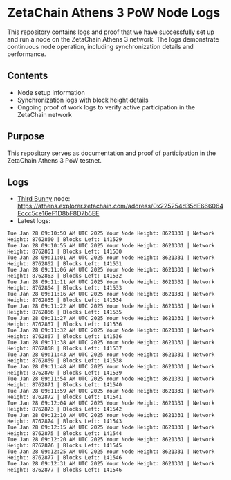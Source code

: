 # ZetaChain Athens 3 PoW Node Logs
This repository contains logs and proof that we have successfully set up and run a node on the ZetaChain Athens 3 network. The logs demonstrate continuous node operation, including synchronization details and performance.

## Contents
- Node setup information
- Synchronization logs with block height details
- Ongoing proof of work logs to verify active participation in the ZetaChain network

## Purpose
This repository serves as documentation and proof of participation in the ZetaChain Athens 3 PoW testnet.

## Logs

- [Third Bunny](https://thirdbunny.xyz/) node: https://athens.explorer.zetachain.com/address/0x225254d35dE666064Eccc5ce16eF1D8bF8D7b5EE
- Latest logs:
```
Tue Jan 28 09:10:50 AM UTC 2025 Your Node Height: 8621331 | Network Height: 8762860 | Blocks Left: 141529
Tue Jan 28 09:10:55 AM UTC 2025 Your Node Height: 8621331 | Network Height: 8762861 | Blocks Left: 141530
Tue Jan 28 09:11:01 AM UTC 2025 Your Node Height: 8621331 | Network Height: 8762862 | Blocks Left: 141531
Tue Jan 28 09:11:06 AM UTC 2025 Your Node Height: 8621331 | Network Height: 8762863 | Blocks Left: 141532
Tue Jan 28 09:11:11 AM UTC 2025 Your Node Height: 8621331 | Network Height: 8762864 | Blocks Left: 141533
Tue Jan 28 09:11:16 AM UTC 2025 Your Node Height: 8621331 | Network Height: 8762865 | Blocks Left: 141534
Tue Jan 28 09:11:22 AM UTC 2025 Your Node Height: 8621331 | Network Height: 8762866 | Blocks Left: 141535
Tue Jan 28 09:11:27 AM UTC 2025 Your Node Height: 8621331 | Network Height: 8762867 | Blocks Left: 141536
Tue Jan 28 09:11:32 AM UTC 2025 Your Node Height: 8621331 | Network Height: 8762867 | Blocks Left: 141536
Tue Jan 28 09:11:38 AM UTC 2025 Your Node Height: 8621331 | Network Height: 8762868 | Blocks Left: 141537
Tue Jan 28 09:11:43 AM UTC 2025 Your Node Height: 8621331 | Network Height: 8762869 | Blocks Left: 141538
Tue Jan 28 09:11:48 AM UTC 2025 Your Node Height: 8621331 | Network Height: 8762870 | Blocks Left: 141539
Tue Jan 28 09:11:54 AM UTC 2025 Your Node Height: 8621331 | Network Height: 8762871 | Blocks Left: 141540
Tue Jan 28 09:11:59 AM UTC 2025 Your Node Height: 8621331 | Network Height: 8762872 | Blocks Left: 141541
Tue Jan 28 09:12:04 AM UTC 2025 Your Node Height: 8621331 | Network Height: 8762873 | Blocks Left: 141542
Tue Jan 28 09:12:10 AM UTC 2025 Your Node Height: 8621331 | Network Height: 8762874 | Blocks Left: 141543
Tue Jan 28 09:12:15 AM UTC 2025 Your Node Height: 8621331 | Network Height: 8762875 | Blocks Left: 141544
Tue Jan 28 09:12:20 AM UTC 2025 Your Node Height: 8621331 | Network Height: 8762876 | Blocks Left: 141545
Tue Jan 28 09:12:25 AM UTC 2025 Your Node Height: 8621331 | Network Height: 8762877 | Blocks Left: 141546
Tue Jan 28 09:12:31 AM UTC 2025 Your Node Height: 8621331 | Network Height: 8762877 | Blocks Left: 141546
```
